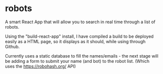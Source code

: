 # robots
A smart React App that will allow you to search in real time through a list of robots.

Using the "build-react-app" install, I have compiled a build to be deployed easily as a HTML page, so it displays as it should, while 
using through Github.

Currently uses a static database to fill the names/emails - the next stage will be adding a form to submit your name (and bot) to the robot list. (Which uses the https://robohash.org/ API)
